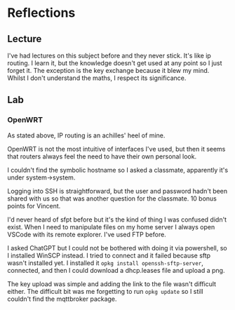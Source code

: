 # Reflections

## Lecture
I've had lectures on this subject before and they never stick. It's like ip routing. I learn it, but the knowledge doesn't get used at any point so I just forget it. The exception is the key exchange because it blew my mind. Whilst I don't understand the maths, I respect its significance.

## Lab

### OpenWRT

As stated above, IP routing is an achilles' heel of mine.

OpenWRT is not the most intuitive of interfaces I've used, but then it seems that routers always feel the need to have their own personal look.

I couldn't find the symbolic hostname so I asked a classmate, apparently it's under system->system.

Logging into SSH is straightforward, but the user and password hadn't been shared with us so that was another question for the classmate. 10 bonus points for Vincent.

I'd never heard of sfpt before but it's the kind of thing I was confused didn't exist. When I need to manipulate files on my home server I always open VSCode with its remote explorer. I've used FTP before.

I asked ChatGPT but I could not be bothered with doing it via powershell, so I installed WinSCP instead. I tried to connect and it failed because sftp wasn't installed yet. I installed it ```opkg install openssh-sftp-server```, connected, and then I could download a dhcp.leases file and upload a png.

The key upload was simple and adding the link to the file wasn't difficult either. The difficult bit was me forgetting to run ```opkg update``` so I still couldn't find the mqttbroker package.
